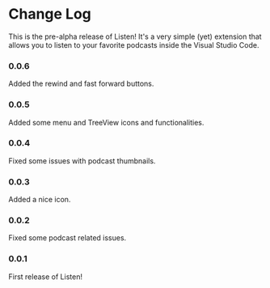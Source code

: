 # Change Log
This is the pre-alpha release of Listen! It's a very simple (yet) extension that allows you to listen to your favorite podcasts inside the Visual Studio Code.

### 0.0.6
Added the rewind and fast forward buttons.

### 0.0.5
Added some menu and TreeView icons and functionalities.

### 0.0.4
Fixed some issues with podcast thumbnails.

### 0.0.3
Added a nice icon.
### 0.0.2
Fixed some podcast related issues.

### 0.0.1
First release of Listen!
